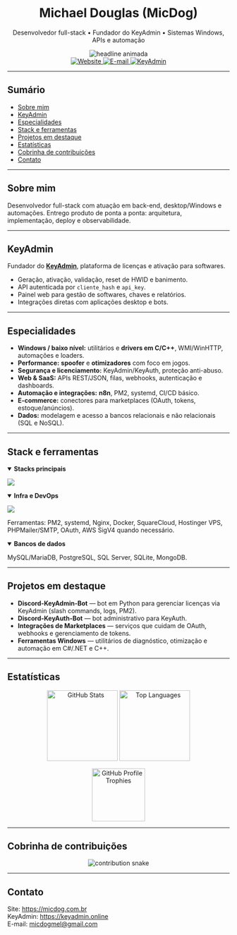 <!-- HEADER -->
<div align="center">
  <h1>Michael Douglas (MicDog)</h1>
  <p>Desenvolvedor full-stack • Fundador do KeyAdmin • Sistemas Windows, APIs e automação</p>

  <!-- typing animation -->
  <picture>
    <source srcset="https://readme-typing-svg.demolab.com?font=Inter&size=18&duration=4000&pause=900&center=true&vCenter=true&width=780&lines=Full-stack+focado+em+produtos%2C+APIs+e+automa%C3%A7%C3%A3o;Drivers+em+C%2FC%2B%2B%2C+spoofer+e+otimizadores+para+Windows;SaaS+com+Python%2FFastAPI+e+PHP%2FLaravel;Integra%C3%A7%C3%B5es+com+marketplaces%2C+n8n+e+servi%C3%A7os+web" />
    <img alt="headline animada"
         src="https://readme-typing-svg.demolab.com?font=Inter&size=18&duration=4000&pause=900&center=true&vCenter=true&width=780&lines=Full-stack+focado+em+produtos%2C+APIs+e+automa%C3%A7%C3%A3o" />
  </picture>

  <br/>

  <a href="https://micdog.com.br">
    <img alt="Website" src="https://img.shields.io/badge/Website-micdog.com.br-111827?style=for-the-badge">
  </a>
  <a href="mailto:micdogmel@gmail.com">
    <img alt="E-mail" src="https://img.shields.io/badge/Contato-micdogmel%40gmail.com-D14836?style=for-the-badge&logo=gmail&logoColor=white">
  </a>
  <a href="https://keyadmin.online">
    <img alt="KeyAdmin" src="https://img.shields.io/badge/KeyAdmin-keyadmin.online-0f766e?style=for-the-badge">
  </a>
</div>

---

## Sumário
- [Sobre mim](#sobre-mim)
- [KeyAdmin](#keyadmin)
- [Especialidades](#especialidades)
- [Stack e ferramentas](#stack-e-ferramentas)
- [Projetos em destaque](#projetos-em-destaque)
- [Estatísticas](#estatísticas)
- [Cobrinha de contribuições](#cobrinha-de-contribuições)
- [Contato](#contato)

---

## Sobre mim
Desenvolvedor full-stack com atuação em back-end, desktop/Windows e automações. Entrego produto de ponta a ponta: arquitetura, implementação, deploy e observabilidade.

---

## KeyAdmin
Fundador do **[KeyAdmin](https://keyadmin.online)**, plataforma de licenças e ativação para softwares.
- Geração, ativação, validação, reset de HWID e banimento.
- API autenticada por `cliente_hash` e `api_key`.
- Painel web para gestão de softwares, chaves e relatórios.
- Integrações diretas com aplicações desktop e bots.

---

## Especialidades
- **Windows / baixo nível:** utilitários e **drivers em C/C++**, WMI/WinHTTP, automações e loaders.
- **Performance:** **spoofer** e **otimizadores** com foco em jogos.
- **Segurança e licenciamento:** KeyAdmin/KeyAuth, proteção anti-abuso.
- **Web & SaaS:** APIs REST/JSON, filas, webhooks, autenticação e dashboards.
- **Automação e integrações:** **n8n**, PM2, systemd, CI/CD básico.
- **E-commerce:** conectores para marketplaces (OAuth, tokens, estoque/anúncios).
- **Dados:** modelagem e acesso a bancos relacionais e não relacionais (SQL e NoSQL).

---

## Stack e ferramentas

<details open>
<summary><strong>Stacks principais</strong></summary>

<p>
  <img src="https://skillicons.dev/icons?i=python,fastapi,angular,php,laravel,c,cpp,cs,js,ts,nodejs,react,tailwind,html,java,css,ruby&perline=14" />
</p>
</details>

<details open>
<summary><strong>Infra e DevOps</strong></summary>

<p>
  <img src="https://skillicons.dev/icons?i=nginx,linux,docker,git,githubactions,redis&perline=10" />
</p>

Ferramentas: PM2, systemd, Nginx, Docker, SquareCloud, Hostinger VPS, PHPMailer/SMTP, OAuth, AWS SigV4 quando necessário.
</details>

<details open>
<summary><strong>Bancos de dados</strong></summary>

MySQL/MariaDB, PostgreSQL, SQL Server, SQLite, MongoDB.
</details>

---

## Projetos em destaque
- **Discord-KeyAdmin-Bot** — bot em Python para gerenciar licenças via KeyAdmin (slash commands, logs, PM2).
- **Discord-KeyAuth-Bot** — bot administrativo para KeyAuth.
- **Integrações de Marketplaces** — serviços que cuidam de OAuth, webhooks e gerenciamento de tokens.
- **Ferramentas Windows** — utilitários de diagnóstico, otimização e automação em C#/.NET e C++.

---

## Estatísticas

<p align="center">
  <img height="160"
       src="https://github-readme-stats.vercel.app/api?username=micdog22&show_icons=true&theme=tokyonight&count_private=true"
       alt="GitHub Stats" />
  <img height="160"
       src="https://github-readme-stats.vercel.app/api/top-langs/?username=micdog22&layout=compact&theme=tokyonight&hide=css,scss,cmake&langs_count=8"
       alt="Top Languages" />
</p>

<p align="center">
  <img height="120"
       src="https://github-profile-trophy.vercel.app/?username=micdog22&theme=onedark&row=1&column=6&margin-w=10&margin-h=10"
       alt="GitHub Profile Trophies" />
</p>

---

## Cobrinha de contribuições
<!-- SVGs gerados pelo workflow .github/workflows/snake.yml -->
<p align="center">
  <picture>
    <source media="(prefers-color-scheme: dark)"
            srcset="https://raw.githubusercontent.com/micdog22/micdog22/output/snake-dark.svg" />
    <source media="(prefers-color-scheme: light)"
            srcset="https://raw.githubusercontent.com/micdog22/micdog22/output/snake-light.svg" />
    <img alt="contribution snake"
         src="https://raw.githubusercontent.com/micdog22/micdog22/output/snake.svg" />
  </picture>
</p>

---

## Contato
Site: https://micdog.com.br  
KeyAdmin: https://keyadmin.online  
E-mail: micdogmel@gmail.com
